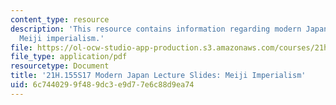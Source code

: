 ```yaml
---
content_type: resource
description: 'This resource contains information regarding modern Japan lecture slides:
  Meiji imperialism.'
file: https://ol-ocw-studio-app-production.s3.amazonaws.com/courses/21h-155-modern-japan-1868-to-present-spring-2017/6c7440299f489dc3e9d77e6c88d9ea74_MIT21H_155S17_Meiji.pdf
file_type: application/pdf
resourcetype: Document
title: '21H.155S17 Modern Japan Lecture Slides: Meiji Imperialism'
uid: 6c744029-9f48-9dc3-e9d7-7e6c88d9ea74
---
```

